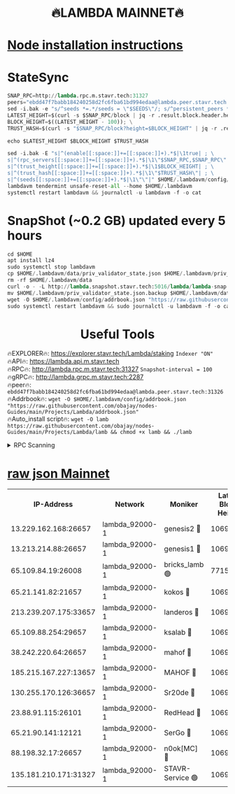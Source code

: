 <h1 align="center"> 🔥LAMBDA MAINNET🔥</h1>


[Node installation instructions](https://github.com/obajay/nodes-Guides/tree/main/Projects/Lambda)
=


# StateSync
```python
SNAP_RPC=http://lambda.rpc.m.stavr.tech:31327
peers="ebdd47f7babb184240258d2fc6fba61bd994edaa@lambda.peer.stavr.tech:31326" 
sed -i.bak -e "s/^seeds *=.*/seeds = \"$SEEDS\"/; s/^persistent_peers *=.*/persistent_peers = \"$PEERS\"/" $HOME/.lambdavm/config/config.toml
LATEST_HEIGHT=$(curl -s $SNAP_RPC/block | jq -r .result.block.header.height); \
BLOCK_HEIGHT=$((LATEST_HEIGHT - 100)); \
TRUST_HASH=$(curl -s "$SNAP_RPC/block?height=$BLOCK_HEIGHT" | jq -r .result.block_id.hash)

echo $LATEST_HEIGHT $BLOCK_HEIGHT $TRUST_HASH

sed -i.bak -E "s|^(enable[[:space:]]+=[[:space:]]+).*$|\1true| ; \
s|^(rpc_servers[[:space:]]+=[[:space:]]+).*$|\1\"$SNAP_RPC,$SNAP_RPC\"| ; \
s|^(trust_height[[:space:]]+=[[:space:]]+).*$|\1$BLOCK_HEIGHT| ; \
s|^(trust_hash[[:space:]]+=[[:space:]]+).*$|\1\"$TRUST_HASH\"| ; \
s|^(seeds[[:space:]]+=[[:space:]]+).*$|\1\"\"|" $HOME/.lambdavm/config/config.toml
lambdavm tendermint unsafe-reset-all --home $HOME/.lambdavm
systemctl restart lambdavm && journalctl -u lambdavm -f -o cat

```
# SnapShot (~0.2 GB) updated every 5 hours
```python
cd $HOME
apt install lz4
sudo systemctl stop lambdavm
cp $HOME/.lambdavm/data/priv_validator_state.json $HOME/.lambdavm/priv_validator_state.json.backup
rm -rf $HOME/.lambdavm/data
curl -o - -L http://lambda.snapshot.stavr.tech:5016/lambda/lambda-snap.tar.lz4 | lz4 -c -d - | tar -x -C $HOME/.lambdavm --strip-components 2
mv $HOME/.lambdavm/priv_validator_state.json.backup $HOME/.lambdavm/data/priv_validator_state.json
wget -O $HOME/.lambdavm/config/addrbook.json "https://raw.githubusercontent.com/obajay/nodes-Guides/main/Projects/Lambda/addrbook.json"
sudo systemctl restart lambdavm && sudo journalctl -u lambdavm -f -o cat
```
 <h1 align="center"> Useful Tools</h1>

🔥EXPLORER🔥:      https://explorer.stavr.tech/Lambda/staking	        `Indexer "ON"` \
🔥API🔥: 			 		 https://lambda.api.m.stavr.tech \
🔥RPC🔥:           http://lambda.rpc.m.stavr.tech:31327	              `Snapshot-interval = 100` \
🔥gRPC🔥:          http://lambda.grpc.m.stavr.tech:2287 \
🔥peer🔥:					 `ebdd47f7babb184240258d2fc6fba61bd994edaa@lambda.peer.stavr.tech:31326` \
🔥Addrbook🔥:    ```wget -O $HOME/.lambdavm/config/addrbook.json "https://raw.githubusercontent.com/obajay/nodes-Guides/main/Projects/Lambda/addrbook.json"``` \
🔥Auto_install script🔥: ```wget -O lamb https://raw.githubusercontent.com/obajay/nodes-Guides/main/Projects/Lambda/lamb && chmod +x lamb && ./lamb```


<details>
<summary>RPC Scanning</summary>

<h2 align="center"> We scan nodes in real time every 4 hours. And we provide the final result of RPC endpoints.
We cannot influence the operation of these nodes in any way. </h2>


```python
If Voting Power is higher than 0 --> then the Node is a validator of the network and may be subject to attack and be a potential threat to the chain.
```
```python
We marked such validators with a red symbol
```

</details>

[raw json Mainnet](https://rpc-check.lambm.stavr.tech/lambm/rpc-lambm-result.json)
=


<table><tr><th>IP-Address</th><th>Network</th><th>Moniker</th><th>Latest Block Height</th><th>Earliest Block Height</th><th>Catching Up</th><th>Tx Index</th><th>Voting Power</th><th>Scan Time</th></tr><tr><td>13.229.162.168:26657</td><td>lambda_92000-1</td><td>genesis2 🔴</td><td>10696251</td><td>1</td><td>False</td><td>on</td><td>16647031</td><td>2023-12-22T19:51:52.626574207UTC</td></tr><tr><td>13.213.214.88:26657</td><td>lambda_92000-1</td><td>genesis1 🔴</td><td>10696253</td><td>1</td><td>False</td><td>on</td><td>107835</td><td>2023-12-22T19:51:56.805053446UTC</td></tr><tr><td>65.109.84.19:26008</td><td>lambda_92000-1</td><td>bricks_lamb 🟢</td><td>7715743</td><td>7581001</td><td>False</td><td>on</td><td>0</td><td>2023-12-22T19:52:05.829367298UTC</td></tr><tr><td>65.21.141.82:21657</td><td>lambda_92000-1</td><td>kokos 🔴</td><td>10696253</td><td>7716001</td><td>False</td><td>off</td><td>546765</td><td>2023-12-22T19:51:59.170656953UTC</td></tr><tr><td>213.239.207.175:33657</td><td>lambda_92000-1</td><td>landeros 🔴</td><td>10696249</td><td>8136001</td><td>False</td><td>off</td><td>936994</td><td>2023-12-22T19:51:46.738970672UTC</td></tr><tr><td>65.109.88.254:29657</td><td>lambda_92000-1</td><td>ksalab 🔴</td><td>10696253</td><td>8715001</td><td>False</td><td>on</td><td>503738</td><td>2023-12-22T19:52:02.059725318UTC</td></tr><tr><td>38.242.220.64:26657</td><td>lambda_92000-1</td><td>mahof 🔴</td><td>10696249</td><td>10131001</td><td>False</td><td>off</td><td>770350</td><td>2023-12-22T19:51:39.808538152UTC</td></tr><tr><td>185.215.167.227:13657</td><td>lambda_92000-1</td><td>MAHOF 🔴</td><td>10696253</td><td>10134001</td><td>False</td><td>on</td><td>2051510</td><td>2023-12-22T19:51:55.864457824UTC</td></tr><tr><td>130.255.170.126:36657</td><td>lambda_92000-1</td><td>Sr20de 🔴</td><td>10696250</td><td>10353001</td><td>False</td><td>off</td><td>671452</td><td>2023-12-22T19:51:47.182006070UTC</td></tr><tr><td>23.88.91.115:26101</td><td>lambda_92000-1</td><td>RedHead 🔴</td><td>10696250</td><td>10596250</td><td>False</td><td>off</td><td>553202</td><td>2023-12-22T19:51:47.512139688UTC</td></tr><tr><td>65.21.90.141:12121</td><td>lambda_92000-1</td><td>SerGo 🔴</td><td>10696253</td><td>10596253</td><td>False</td><td>off</td><td>10561694</td><td>2023-12-22T19:52:02.395644204UTC</td></tr><tr><td>88.198.32.17:26657</td><td>lambda_92000-1</td><td>n0ok[MC] 🔴</td><td>10696254</td><td>10596254</td><td>False</td><td>off</td><td>1578630</td><td>2023-12-22T19:52:05.487031742UTC</td></tr><tr><td>135.181.210.171:31327</td><td>lambda_92000-1</td><td>STAVR-Service 🟢</td><td>10696253</td><td>10692501</td><td>False</td><td>on</td><td>0</td><td>2023-12-22T19:52:01.634572746UTC</td></tr></table>
